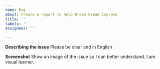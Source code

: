 ```yaml
---
name: Bug
about: Create a report to help Dream Dream improve
title: ''
labels: ''
assignees: ''

---
```


**Describing the issue**
Please be clear and in English

**Screenshot**
Show an image of the issue so I can better understand. I am visual learner.
